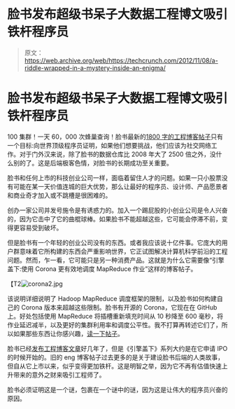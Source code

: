 # 脸书发布超级书呆子大数据工程博文吸引铁杆程序员 

> 原文：<https://web.archive.org/web/https://techcrunch.com/2012/11/08/a-riddle-wrapped-in-a-mystery-inside-an-enigma/>

# 脸书发布超级书呆子大数据工程博文吸引铁杆程序员

100 集群！一天 60，000 次蜂巢查询！脸书最新的[1800 字的工程博客帖子](https://web.archive.org/web/20221207080522/https://www.facebook.com/notes/facebook-engineering/under-the-hood-scheduling-mapreduce-jobs-more-efficiently-with-corona/10151142560538920)只有一个目标:向世界顶级程序员证明，如果他们想要挑战，他们应该为社交网络工作。对于门外汉来说，除了脸书的数据仓库比 2008 年大了 2500 倍之外，没什么别的了。这是后端极客色情，对脸书的长期成功至关重要。

脸书和任何上市的科技创业公司一样，面临着留住人才的问题。如果一只小股票没有可能在某一天价值连城的巨大优势，那么让最好的程序员、设计师、产品愿景者和商业奇才加入或不跳槽是很困难的。

创办一家公司并发号施令是有诱惑力的。加入一个踢屁股的小创业公司是令人兴奋的，因为它击中了它的曲棍球棒。如果脸书不能超越这些，它可能会停滞不前，变得更容易受到破坏。

但是脸书有一个年轻的创业公司没有的东西。或者我应该说十亿件事。它庞大的用户群意味着它所构建的东西会严重影响世界，它正试图解决计算机科学前沿的工程问题。然而，乍一看，它可能只是另一种消费产品。这就是为什么它需要像“引擎盖下:使用 Corona 更有效地调度 MapReduce 作业”这样的博客帖子。

【T2![](img/3599ce3f25c4399a833b8b0809c7ed75.png "corona2.jpg")

该说明详细说明了 Hadoop MapReduce 调度框架的限制，以及脸书如何构建自己的 Corona 版本来超越这些限制。脸书有开源的 Corona，它现在在 GitHub 上。好处包括使用 MapReduce 将插槽重新填充时间从 10 秒降至 600 毫秒，将作业延迟减半，以及更好的集群利用率和调度公平性。我不打算再转述它们了，所以如果那些东西让你感兴趣，[读一下帖子](https://web.archive.org/web/20221207080522/https://www.facebook.com/notes/facebook-engineering/under-the-hood-scheduling-mapreduce-jobs-more-efficiently-with-corona/10151142560538920)。

脸书已经[发布工程博客文章](https://web.archive.org/web/20221207080522/http://www.facebook.com/Engineering?sk=notes)好几年了，但是《引擎盖下》系列大约是在它申请 IPO 的时候开始的。旧的 eng 博客帖子过去更多的是关于建设脸书后端的人类故事，但自从它上市以来，似乎变得更加铁杆。这是明智之举，因为它不再有估值快速上升带来的意外之财来吸引工程师了。

脸书必须证明这是一个谜，包裹在一个谜中的谜，因为这是让伟大的程序员兴奋的原因。
